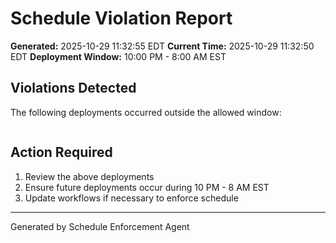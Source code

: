 # Schedule Violation Report

**Generated:** 2025-10-29 11:32:55 EDT
**Current Time:** 2025-10-29 11:32:50 EDT
**Deployment Window:** 10:00 PM - 8:00 AM EST

## Violations Detected

The following deployments occurred outside the allowed window:

```

```

## Action Required

1. Review the above deployments
2. Ensure future deployments occur during 10 PM - 8 AM EST
3. Update workflows if necessary to enforce schedule

---

Generated by Schedule Enforcement Agent
